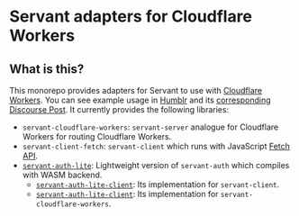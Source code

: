 # Servant adapters for Cloudflare Workers

## What is this?

This monorepo provides adapters for Servant to use with [Cloudflare Workers](https://www.cloudflare.com/developer-platform/products/workers/).
You can see example usage in [Humblr](https://github.com/konn/humblr) and its [corresponding Discourse Post](https://discourse.haskell.org/t/blog-system-on-cloudflare-workers-powered-by-servant-and-miso-using-ghc-wasm-backend).
It currently provides the following libraries:

- `servant-cloudflare-workers`: `servant-server` analogue for Cloudflare Workers for routing Cloudflare Workers.
- `servant-client-fetch`: `servant-client` which runs with JavaScript [Fetch API](https://developer.mozilla.org/en-US/docs/Web/API/Fetch_API).
- [`servant-auth-lite`](./servant-auth/servant-auth-lite): Lightweight version of `servant-auth` which compiles with WASM backend.
  + [`servant-auth-lite-client`](./servant-auth/servant-auth-lite-client): Its implementation for `servant-client`.
  + [`servant-auth-lite-client`](./servant-auth/servant-auth-cloudflare-workers): Its implementation for `servant-cloudflare-workers`.
